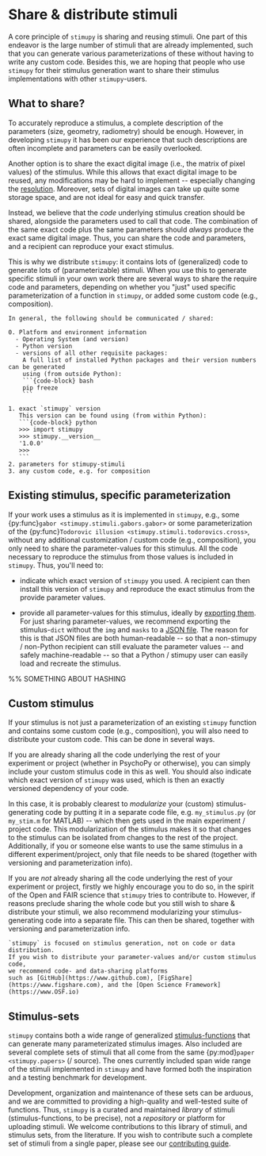 # Share & distribute stimuli
A core principle of `stimupy` is sharing and reusing stimuli.
One part of this endeavor is the large number of stimuli that are already implemented,
such that you can generate various parameterizations of these
without having to write any custom code.
Besides this, we are hoping that people who use `stimupy` for their stimulus generation
want to share their stimulus implementations with other `stimupy`-users.

## What to share?
To accurately reproduce a stimulus,
a complete description of the parameters (size, geometry, radiometry)
should be enough.
However, in developing `stimupy` it has been our experience that
such descriptions are often incomplete and parameters can be easily overlooked.

Another option is to share the exact digital image (i.e., the matrix of pixel values)
of the stimulus.
While this allows that exact digital image to be reused,
any modifications may be hard to implement --
especially changing the [resolution](../../user_guide/resolution.md).
Moreover, sets of digital images can take up quite some storage space,
and are not ideal for easy and quick transfer.

Instead, we believe that the _code_ underlying stimulus creation should be shared,
alongside the parameters used to call that code.
The combination of the same exact code plus the same parameters should *always*
produce the exact same digital image.
Thus, you can share the code and parameters,
and a recipient can reproduce your exact stimulus.

This is why we distribute `stimupy`:
it contains lots of (generalized) code to generate lots of (parameterizable) stimuli.
When you use this to generate specific stimuli in your own work
there are several ways to share the require code and parameters,
depending on whether you "just" used specific parameterization of a function in `stimupy`,
or added some custom code (e.g., composition).

````{important}
In general, the following should be communicated / shared:

0. Platform and environment information
  - Operating System (and version)
  - Python version
  - versions of all other requisite packages:
    A full list of installed Python packages and their version numbers can be generated
    using (from outside Python):
    ```{code-block} bash
    pip freeze
    ```

1. exact `stimupy` version
   This version can be found using (from within Python):
   ```{code-block} python
   >>> import stimupy
   >>> stimupy.__version__
   '1.0.0'
   >>>
   ```
2. parameters for stimupy-stimuli
3. any custom code, e.g. for composition
````

## Existing stimulus, specific parameterization

If your work uses a stimulus as it is implemented in `stimupy`,
e.g., some {py:func}`gabor <stimupy.stimuli.gabors.gabor>`
or some parameterization of the {py:func}`Todorovic illusion <stimupy.stimuli.todorovics.cross>`,
without any additional customization / custom code (e.g., composition),
you only need to share the parameter-values for this stimulus.
All the code necessary to reproduce the stimulus from those values
is included in `stimupy`.
Thus, you'll need to:

- indicate which exact version of `stimupy` you used.
  A recipient can then install this version of `stimupy`
  and reproduce the exact stimulus from the provide parameter values.

- provide all parameter-values for this stimulus, ideally by [exporting them](./export.md).
  For just sharing parameter-values, we recommend exporting the stimulus-`dict`
  without the `img` and `masks` to a [JSON file](./export.md).
  The reason for this is that JSON files are both human-readable --
  so that a non-stimupy / non-Python recipient can still evaluate the parameter values --
  and safely machine-readable -- so that a Python / stimupy user can easily load and recreate the stimulus.

%% SOMETHING ABOUT HASHING

## Custom stimulus
If your stimulus is not just a parameterization of an existing `stimupy` function
and contains some custom code (e.g., composition),
you will also need to distribute your custom code.
This can be done in several ways.

If you are already sharing all the code
underlying the rest of your experiment or project (whether in PsychoPy or otherwise),
you can simply include your custom stimulus code in this as well.
You should also indicate which exact version of `stimupy` was used,
which is then an exactly versioned dependency of your code.

In this case, it is probably clearest to _modularize_
your (custom) stimulus-generating code by putting it in a separate code file,
e.g. `my_stimulus.py` (or `my_stim.m` for MATLAB)
-- which then gets used in the main experiment / project code.
This modularization of the stimulus makes it so that changes to the stimulus
can be isolated from changes to the rest of the project.
Additionally, if you or someone else wants to use the same stimulus
in a different experiment/project,
only that file needs to be shared (together with versioning and parameterization info).

If you are _not_ already sharing all the code
underlying the rest of your experiment or project,
firstly we highly encourage you to do so, in the spirit of the Open and FAIR science
that `stimupy` tries to contribute to.
However, if reasons preclude sharing the whole code
but you still wish to share & distribute your stimuli,
we also recommend modularizing your stimulus-generating code into a separate file.
This can then be shared, together with versioning and parameterization info.

```{important}
`stimupy` is focused on stimulus generation, not on code or data distribution.
If you wish to distribute your parameter-values and/or custom stimulus code,
we recommend code- and data-sharing platforms
such as [GitHub](https://www.github.com), [FigShare](https://www.figshare.com), and the [Open Science Framework](https://www.OSF.io)
```


## Stimulus-sets
`stimupy` contains both a wide range of generalized [stimulus-functions](stimupy.stimuli)
that can generate many parameterizated stimulus images.
Also included are several complete sets of stimuli
that all come from the same {py:mod}`paper <stimupy.papers>` (/ source).
The ones currently included span wide range of the stimuli implemented in `stimupy`
and have formed both the inspiration and a testing benchmark for development.

Development, organization and maintenance of these sets can be arduous,
and we are committed to providing a high-quality and well-tested suite of functions.
Thus, `stimupy` is a curated and maintained _library_ of stimuli
(stimulus-functions, to be precise),
not a _repository_ or platform for uploading stimuli.
We welcome contributions to this library of stimuli,
and stimulus sets, from the literature.
If you wish to contribute such a complete set of stimuli from a single paper,
please see our [contributing guide](../../contributing/contribute.md).


